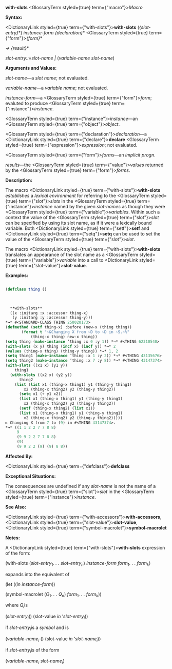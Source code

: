 **with-slots** <GlossaryTerm styled={true} term={"macro"}><i>Macro</i></GlossaryTerm> 



**Syntax:** 



<DictionaryLink styled={true} term={"with-slots"}><b>with-slots</b></DictionaryLink> (*\{slot-entry\}*\*) *instance-form \{declaration\}*\* <GlossaryTerm styled={true} term={"form"}><i>\{form\}</i></GlossaryTerm>\* 



*→ \{result\}*\* 



*slot-entry::*=*slot-name |* (*variable-name slot-name*) 



**Arguments and Values:** 



*slot-name*—a *slot name*; not evaluated. 



*variable-name*—a *variable name*; not evaluated. 



*instance-form*—a <GlossaryTerm styled={true} term={"form"}><i>form</i></GlossaryTerm>; evaluted to produce <GlossaryTerm styled={true} term={"instance"}><i>instance</i></GlossaryTerm>. 



<GlossaryTerm styled={true} term={"instance"}><i>instance</i></GlossaryTerm>—an <GlossaryTerm styled={true} term={"object"}><i>object</i></GlossaryTerm>. 



<GlossaryTerm styled={true} term={"declaration"}><i>declaration</i></GlossaryTerm>—a <DictionaryLink styled={true} term={"declare"}><b>declare</b></DictionaryLink> <GlossaryTerm styled={true} term={"expression"}><i>expression</i></GlossaryTerm>; not evaluated. 



<GlossaryTerm styled={true} term={"form"}><i>forms</i></GlossaryTerm>—an *implicit progn*. 



*results*—the <GlossaryTerm styled={true} term={"value"}><i>values</i></GlossaryTerm> returned by the <GlossaryTerm styled={true} term={"form"}><i>forms</i></GlossaryTerm>. 



**Description:** 



The macro <DictionaryLink styled={true} term={"with-slots"}><b>with-slots</b></DictionaryLink> *establishes* a *lexical environment* for referring to the <GlossaryTerm styled={true} term={"slot"}><i>slots</i></GlossaryTerm> in the <GlossaryTerm styled={true} term={"instance"}><i>instance</i></GlossaryTerm> named by the given *slot-names* as though they were <GlossaryTerm styled={true} term={"variable"}><i>variables</i></GlossaryTerm>. Within such a context the value of the <GlossaryTerm styled={true} term={"slot"}><i>slot</i></GlossaryTerm> can be specified by using its slot name, as if it were a lexically bound variable. Both <DictionaryLink styled={true} term={"setf"}><b>setf</b></DictionaryLink> and <DictionaryLink styled={true} term={"setq"}><b>setq</b></DictionaryLink> can be used to set the value of the <GlossaryTerm styled={true} term={"slot"}><i>slot</i></GlossaryTerm>. 



The macro <DictionaryLink styled={true} term={"with-slots"}><b>with-slots</b></DictionaryLink> translates an appearance of the slot name as a <GlossaryTerm styled={true} term={"variable"}><i>variable</i></GlossaryTerm> into a call to <DictionaryLink styled={true} term={"slot-value"}><b>slot-value</b></DictionaryLink>. 



**Examples:**
```lisp

(defclass thing () 

  
  
  **with-slots** 
  ((x :initarg :x :accessor thing-x) 
   (y :initarg :y :accessor thing-y))) 
*→* #<STANDARD-CLASS THING 250020173> 
(defmethod (setf thing-x) :before (new-x (thing thing)) 
	   (format t "~&Changing X from ~D to ~D in ~S.~%" 
		   (thing-x thing) new-x thing)) 
(setq thing (make-instance ’thing :x 0 :y 1)) *→* #<THING 62310540> 
(with-slots (x y) thing (incf x) (incf y)) *→* 2 
(values (thing-x thing) (thing-y thing)) *→* 1, 2 
(setq thing1 (make-instance ’thing :x 1 :y 2)) *→* #<THING 43135676> 
(setq thing2 (make-instance ’thing :x 7 :y 8)) *→* #<THING 43147374> 
(with-slots ((x1 x) (y1 y)) 
    thing1 
  (with-slots ((x2 x) (y2 y)) 
      thing2 
    (list (list x1 (thing-x thing1) y1 (thing-y thing1) 
		x2 (thing-x thing2) y2 (thing-y thing2)) 
	  (setq x1 (+ y1 x2)) 
	  (list x1 (thing-x thing1) y1 (thing-y thing1) 
		x2 (thing-x thing2) y2 (thing-y thing2)) 
	  (setf (thing-x thing2) (list x1)) 
	  (list x1 (thing-x thing1) y1 (thing-y thing1) 
		x2 (thing-x thing2) y2 (thing-y thing2))))) 
▷ Changing X from 7 to (9) in #<THING 43147374>. 
*→* ((1 1 2 2 7 7 8 8) 
     9 
     (9 9 2 2 7 7 8 8) 
     (9) 
     (9 9 2 2 (9) (9) 8 8)) 

```
**Affected By:** 



<DictionaryLink styled={true} term={"defclass"}><b>defclass</b></DictionaryLink> 



**Exceptional Situations:** 



The consequences are undefined if any *slot-name* is not the name of a <GlossaryTerm styled={true} term={"slot"}><i>slot</i></GlossaryTerm> in the <GlossaryTerm styled={true} term={"instance"}><i>instance</i></GlossaryTerm>. 



**See Also:** 



<DictionaryLink styled={true} term={"with-accessors"}><b>with-accessors</b></DictionaryLink>, <DictionaryLink styled={true} term={"slot-value"}><b>slot-value</b></DictionaryLink>, <DictionaryLink styled={true} term={"symbol-macrolet"}><b>symbol-macrolet</b></DictionaryLink> 



**Notes:** 



A <DictionaryLink styled={true} term={"with-slots"}><b>with-slots</b></DictionaryLink> expression of the form: 



(with-slots (<i>slot-entry</i><sub>1</sub><i>. . . slot-entry<sub>n</sub></i>) <i>instance-form form</i><sub>1</sub><i>. . . form<sub>k</sub></i>) 



expands into the equivalent of 







 



 



(let ((*in instance-form*)) 



(symbol-macrolet (<i>Q</i><sub>1</sub><i>. . . Q<sub>n</sub></i>) <i>form</i><sub>1</sub><i>. . . form<sub>k</sub></i>)) 



where <i>Q<sub>i</sub></i>is 



(<i>slot-entry<sub>i</sub></i>() (slot-value <i>in</i> ’<i>slot-entry<sub>i</sub></i>)) 



if <i>slot-entry<sub>i</sub></i>is a <i>symbol</i> and is 



(<i>variable-name<sub>i</sub></i> () (slot-value <i>in</i> ’<i>slot-name<sub>i</sub></i>)) 



if <i>slot-entry<sub>i</sub></i>is of the form 



(<i>variable-name<sub>i</sub> slot-name<sub>i</sub></i>) 




